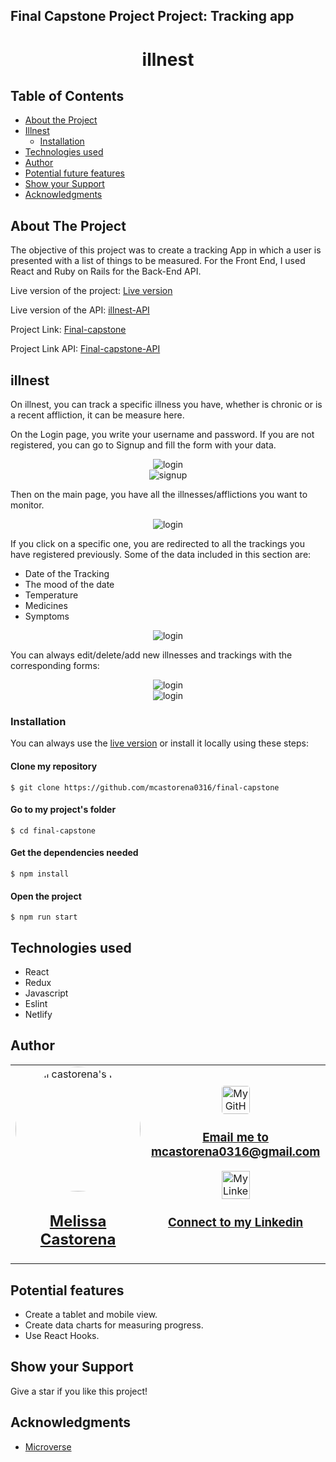 ## Final Capstone Project Project: Tracking app

<div align="center">
  <h1 color= "rgb(243, 190, 44)" font-size= "40"> illnest </h1>
</div>

## Table of Contents

* [About the Project](#about-the-project)
* [Illnest](#illnest)
  * [Installation](#installation)
* [Technologies used](#technologies-used)
* [Author](#author)
* [Potential future features](#potential-features)
* [Show your Support](#show-your-support)
* [Acknowledgments](#acknowledgments)

<!-- ABOUT THE PROJECT -->
## About The Project

The objective of this project was to create a tracking App in which a user is presented with a list of things to be measured. For the Front End, I used React and Ruby on Rails for the Back-End API.

Live version of the project: [Live version](https://illnest.netlify.app/)

Live version of the API: [illnest-API](https://illnest-api.herokuapp.com/)

Project Link: [Final-capstone](https://github.com/mcastorena0316/final-capstone)

Project Link API: [Final-capstone-API](https://github.com/mcastorena0316/finalproject-api)


<!-- THE APP -->
## illnest

On illnest, you can track a specific illness you have, whether is chronic or is a recent affliction, it can be measure here. 

On the Login page, you write your username and password. If you are not registered, you can go to Signup and fill the form with your data. 

<div align="center"><img src="public/login1.png" alt="login"></div>
<div align="center"><img src="public/signup.png" alt="signup"></div>

Then on the main page, you have all the illnesses/afflictions you want to monitor. 

<div align="center"><img src="public/main.png" alt="login"></div>

If you click on a specific one, you are redirected to all the trackings you have registered previously. Some of the data included in this section are:
- Date of the Tracking
- The mood of the date
- Temperature
- Medicines
- Symptoms

<div align="center"><img src="public/ill.png" alt="login"></div>

You can always edit/delete/add new illnesses and trackings with the corresponding forms: 

<div align="center"><img src="public/dayform.png" alt="login"></div>
<div align="center"><img src="public/illform.png" alt="login"></div>


<!-- INSTALLATION -->
### Installation

You can always use the [live version](https://illnest.netlify.app/) or install it locally using these steps:

#### Clone my repository

`$ git clone https://github.com/mcastorena0316/final-capstone`

#### Go to my project's folder

`$ cd final-capstone`

#### Get the dependencies needed

`$ npm install`

#### Open the project
`$ npm run start`


<!-- TECHNOLOGIES USED -->
## Technologies used

* React
* Redux
* Javascript
* Eslint
* Netlify


<!--AUTHOR -->
## Author
<table style="width:100%">
  <tr>
    <td>
      <div align="center">
        <a href="[./docs/img/photo.png](https://github.com/mcastorena0316)" target="_blank" rel="author">
          <img src="https://avatars0.githubusercontent.com/u/52794673?s=460&v=4" style="border-radius: 50%; min-width: 100px;" alt="meli castorena's Photo" width="200px">
        </a>
        <h2>
          <a href="https://mcastorena0316.github.io/portfolio/" target="_blank" rel="author">
              Melissa Castorena
          </a>
        </h2>
      </div>
    </td>
    <td>
      <div align="center">
       <a href="mcastorena0316@gmail.com" target="_blank" rel="author">
          <img src="https://img.icons8.com/color/48/000000/message-squared.png" style="border-radius: 10%" alt="My GitHub" height="45px">
          <h3>
              Email me to 
              <a href="mailto:mcastorena0316@gmail.com">
                  mcastorena0316@gmail.com
              </a>
          </h3>
        </a>
        <a href="https://www.linkedin.com/in/melissa-castorena/">
          <img src="https://img.icons8.com/color/48/000000/linkedin.png" alt="My Linkedin" height="45px">
          <h3>
              Connect to my Linkedin
          </h3>
        </a>
      </div>
    </td>
  </tr>
</table>

<!-- POTENTIAL FEATURES -->
## Potential features

* Create a tablet and mobile view.
* Create data charts for measuring progress.
* Use React Hooks.

<!-- SHOW YOUR SUPPORT -->
## Show your Support

Give a star if you like this project!

<!-- ACKNOWLEDGEMENTS -->
## Acknowledgments

* [Microverse](https://www.microverse.org/)
